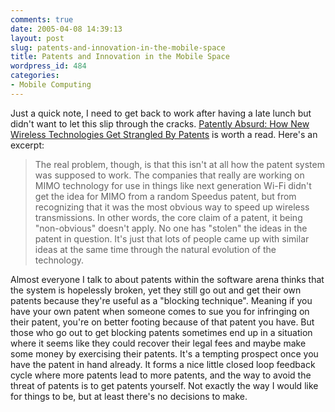 ```yaml
---
comments: true
date: 2005-04-08 14:39:13
layout: post
slug: patents-and-innovation-in-the-mobile-space
title: Patents and Innovation in the Mobile Space
wordpress_id: 484
categories:
- Mobile Computing
---
```


Just a quick note, I need to get back to work after having a late lunch but didn't want to let this slip through the cracks. [Patently Absurd: How New Wireless Technologies Get Strangled By Patents](http://www.thefeature.com/article?articleid=101538&pos=1_-1&ref=6630022) is worth a read.  Here's an excerpt:





> The real problem, though, is that this isn't at all how the patent system was supposed to work. The companies that really are working on MIMO technology for use in things like next generation Wi-Fi didn't get the idea for MIMO from a random Speedus patent, but from recognizing that it was the most obvious way to speed up wireless transmissions. In other words, the core claim of a patent, it being "non-obvious" doesn't apply. No one has "stolen" the ideas in the patent in question. It's just that lots of people came up with similar ideas at the same time through the natural evolution of the technology.





Almost everyone I talk to about patents within the software arena thinks that the system is hopelessly broken, yet they still go out and get their own patents because they're useful as a "blocking technique".  Meaning if you have your own patent when someone comes to sue you for infringing on their patent, you're on better footing because of that patent you have. But those who go out to get blocking patents sometimes end up in a situation where it seems like they could recover their legal fees and maybe make some money by exercising their patents. It's a tempting prospect once you have the patent in hand already. It forms a nice little closed loop feedback cycle where more patents lead to more patents, and the way to avoid the threat of patents is to get patents yourself. Not exactly the way I would like for things to be, but at least there's no decisions to make.
